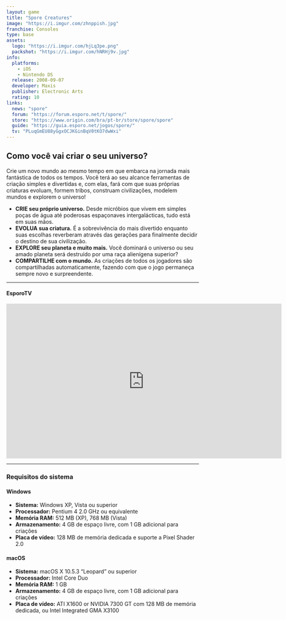 ```yaml
---
layout: game
title: "Spore Creatures"
image: "https://i.imgur.com/zhnppish.jpg"
franchise: Consoles
type: base
assets:
  logo: "https://i.imgur.com/hjLq3pe.png"
  packshot: "https://i.imgur.com/hNRHj9v.jpg"
info:
  platforms:
    - iOS
    - Nintendo DS
  release: 2008-09-07
  developer: Maxis
  publisher: Electronic Arts
  rating: 10
links:
  news: "spore"
  forum: "https://forum.esporo.net/t/spore/"
  store: "https://www.origin.com/bra/pt-br/store/spore/spore"
  guide: "https://guia.esporo.net/jogos/spore/"
  tv: "PLuqGmEU88yGgxOCJKGinBqV0tKO7dwWxi"
---
```


## Como você vai criar o seu universo?

Crie um novo mundo ao mesmo tempo em que embarca na jornada mais fantástica de todos os tempos. Você terá ao seu alcance ferramentas de criação simples e divertidas e, com elas, fará com que suas próprias criaturas evoluam, formem tribos, construam civilizações, modelem mundos e explorem o universo!

- **CRIE seu próprio universo.** Desde micróbios que vivem em simples poças de água até poderosas espaçonaves intergalácticas, tudo está em suas mãos.
- **EVOLUA sua criatura.** É a sobrevivência do mais divertido enquanto suas escolhas reverberam através das gerações para finalmente decidir o destino de sua civilização.
- **EXPLORE seu planeta e muito mais.** Você dominará o universo ou seu amado planeta será destruído por uma raça alienígena superior?
- **COMPARTILHE com o mundo.** As criações de todos os jogadores são compartilhadas automaticamente, fazendo com que o jogo permaneça sempre novo e surpreendente.

---

#### EsporoTV

<iframe width="720" height="405" src="https://www.youtube.com/embed?listType=playlist&list=PLuqGmEU88yGgxOCJKGinBqV0tKO7dwWxi&autoplay=1&playsinline=0&controls=0" frameborder="0" allow="accelerometer; autoplay; encrypted-media; gyroscope; picture-in-picture" allowfullscreen></iframe>


---

### Requisitos do sistema

#### Windows

- **Sistema:** Windows XP, Vista ou superior
- **Processador:** Pentium 4 2.0 GHz ou equivalente
- **Memória RAM:** 512 MB (XP), 768 MB (Vista)
- **Armazenamento:** 4 GB de espaço livre, com 1 GB adicional para criações
- **Placa de vídeo:** 128 MB de memória dedicada e suporte a Pixel Shader 2.0

#### macOS

- **Sistema:** macOS X 10.5.3 “Leopard” ou superior
- **Processador:** Intel Core Duo
- **Memória RAM:** 1 GB
- **Armazenamento:** 4 GB de espaço livre, com 1 GB adicional para criações
- **Placa de vídeo:** ATI X1600 or NVIDIA 7300 GT com 128 MB de memória dedicada, ou Intel Integrated GMA X3100
